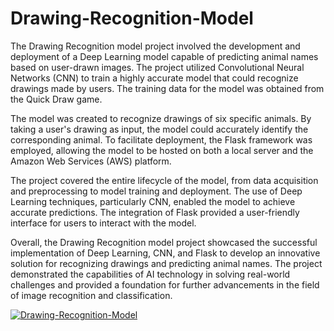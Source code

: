 # Drawing-Recognition-Model
The Drawing Recognition model project involved the development and deployment of a Deep Learning model capable of predicting animal names based on user-drawn images. The project utilized Convolutional Neural Networks (CNN) to train a highly accurate model that could recognize drawings made by users. The training data for the model was obtained from the Quick Draw game.

The model was created to recognize drawings of six specific animals. By taking a user's drawing as input, the model could accurately identify the corresponding animal. To facilitate deployment, the Flask framework was employed, allowing the model to be hosted on both a local server and the Amazon Web Services (AWS) platform.

The project covered the entire lifecycle of the model, from data acquisition and preprocessing to model training and deployment. The use of Deep Learning techniques, particularly CNN, enabled the model to achieve accurate predictions. The integration of Flask provided a user-friendly interface for users to interact with the model.

Overall, the Drawing Recognition model project showcased the successful implementation of Deep Learning, CNN, and Flask to develop an innovative solution for recognizing drawings and predicting animal names. The project demonstrated the capabilities of AI technology in solving real-world challenges and provided a foundation for further advancements in the field of image recognition and classification.
 
 [![Drawing-Recognition-Model](https://img.youtube.com/vi/sBrdBLHIPOE/0.jpg)](https://www.youtube.com/watch?v=sBrdBLHIPOE)

 
 

 
 
 
 


